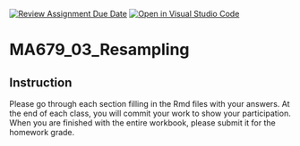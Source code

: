 [![Review Assignment Due Date](https://classroom.github.com/assets/deadline-readme-button-24ddc0f5d75046c5622901739e7c5dd533143b0c8e959d652212380cedb1ea36.svg)](https://classroom.github.com/a/DB2sBJsd)
[![Open in Visual Studio Code](https://classroom.github.com/assets/open-in-vscode-718a45dd9cf7e7f842a935f5ebbe5719a5e09af4491e668f4dbf3b35d5cca122.svg)](https://classroom.github.com/online_ide?assignment_repo_id=13693721&assignment_repo_type=AssignmentRepo)
# MA679_03_Resampling

## Instruction

Please go through each section filling in the Rmd files with your answers.
At the end of each class, you will commit your work to show your participation.
When you are finished with the entire workbook, please submit it for the homework grade.